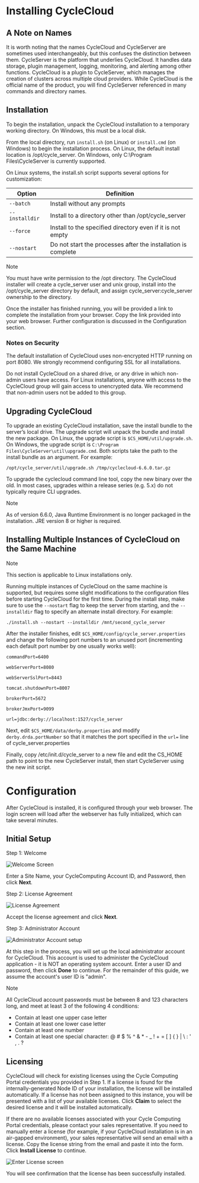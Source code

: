 # Installing CycleCloud

## A Note on Names

It is worth noting that the names CycleCloud and CycleServer are sometimes used interchangeably, but this
confuses the distinction between them. CycleServer is the platform that underlies CycleCloud.
It handles data storage, plugin management, logging, monitoring, and alerting among other functions. CycleCloud is a plugin to CycleServer, which manages the creation of clusters across multiple cloud providers. While CycleCloud is the official name of the product,
you will find CycleServer referenced in many commands and directory names.

## Installation

To begin the installation, unpack the CycleCloud installation to a temporary working directory.
On Windows, this must be a local disk.

From the local directory, run `install.sh` (on Linux) or `install.cmd` (on Windows)
to begin the installation process. On Linux, the default install location is /opt/cycle_server.
On Windows, only C:\Program Files\CycleServer is currently supported.

On Linux systems, the install.sh script supports several options for customization:

Option | Definition
------ | ----------
``--batch``| Install without any prompts
``--installdir`` | Install to a directory other than /opt/cycle_server
``--force``      | Install to the specified directory even if it is not empty
``--nostart``    | Do not start the processes after the installation is complete

> [!NOTE]
>You must have write permission to the /opt directory. The CycleCloud installer will create a cycle_server user and unix group, install into the /opt/cycle_server directory by default, and assign cycle_server:cycle_server ownership to the directory.

Once the installer has finished running, you will be provided a link to complete the installation
from your browser. Copy the link provided into your web browser. Further configuration is discussed in the Configuration section.

### Notes on Security

The default installation of CycleCloud uses non-encrypted HTTP running on port 8080. We strongly recommend configuring SSL for all installations.

Do not install CycleCloud on a shared drive, or any drive in which non-admin users have access. For Linux installations, anyone with access to the CycleCloud group will gain access to unencrypted data. We recommend that non-admin users not be added to this group.

## Upgrading CycleCloud

To upgrade an existing CycleCloud installation, save the install bundle to the server’s local drive. The upgrade script will unpack the bundle and install the new package. On Linux, the upgrade script is ``$CS_HOME/util/upgrade.sh``. On Windows, the upgrade script is ``C:\Program Files\CycleServer\util\upgrade.cmd``. Both scripts take the path to the install bundle as an argument. For example:

  ``/opt/cycle_server/util/upgrade.sh /tmp/cyclecloud-6.6.0.tar.gz``

To upgrade the cyclecloud command line tool, copy the new binary over the old. In most cases, upgrades within a release series (e.g. 5.x) do not typically require CLI upgrades.

> [!NOTE]
>As of version 6.6.0, Java Runtime Environment is no longer packaged in the installation. JRE version 8 or higher is required.


## Installing Multiple Instances of CycleCloud on the Same Machine

> [!NOTE]
> This section is applicable to Linux installations only.

Running multiple instances of CycleCloud on the same machine is supported, but requires some slight
modifications to the configuration files before starting CycleCloud for the first time.
During the install step, make sure to use the ``--nostart`` flag to keep the server from starting,
and the ``--installdir`` flag to specify an alternate install directory. For example:

  ``./install.sh --nostart --installdir /mnt/second_cycle_server``

After the installer finishes, edit ``$CS_HOME/config/cycle_server.properties`` and change the
following port numbers to an unused port (incrementing each default port number by one usually works well):

```cyclecloud_installation-interactive
commandPort=6400

webServerPort=8080

webServerSslPort=8443

tomcat.shutdownPort=8007

brokerPort=5672

brokerJmxPort=9099

url=jdbc:derby://localhost:1527/cycle_server
```

Next, edit ``$CS_HOME/data/derby.properties`` and modify ``derby.drda.portNumber``
so that it matches the port specified in the ``url=`` line of cycle_server.properties

Finally, copy /etc/init.d/cycle_server to a new file and edit the CS_HOME path
to point to the new CycleServer install, then start CycleServer using the new init script.

# Configuration

After CycleCloud is installed, it is configured through your web browser. The login screen will load after the webserver has fully initialized, which can take several minutes.

## Initial Setup

Step 1: Welcome

![Welcome Screen](~/images/setup-step1.png)

Enter a Site Name, your CycleComputing Account ID, and Password, then click **Next**.

Step 2: License Agreement

![License Agreement](~/images/setup-step2.png)

Accept the license agreement and click **Next**.

Step 3: Administrator Account

![Administrator Account setup](~/images/setup-step3.png)

At this step in the process, you will set up the local administrator account for CycleCloud. This
account is used to administer the CycleCloud application - it is NOT an operating system account.
Enter a user ID and password, then click **Done** to continue. For the remainder of this guide, we assume
the account's user ID is "admin".

> [!NOTE]
> All CycleCloud account passwords must be between 8 and 123 characters long, and meet at least 3 of the following 4 conditions:

* Contain at least one upper case letter
* Contain at least one lower case letter
* Contain at least one number
* Contain at least one special character: @ # $ % ^ & * - _ ! + = [ ] { } | \ : ' , . ?

## Licensing

CycleCloud will check for existing licenses using the Cycle Computing Portal credentials you
provided in Step 1. If a license is found for the internally-generated Node ID of your
installation, the license will be installed automatically. If a license has not been assigned
to this instance, you will be presented with a list of your available licenses. Click **Claim**
to select the desired license and it will be installed automatically.

If there are no available licenses associated with your Cycle Computing Portal credentials, please
contact your sales representative. If you need to manually enter a license (for example, if your
CycleCloud installation is in an air-gapped environment), your sales representative will send an
email with a license. Copy the license string from the email and paste
it into the form. Click **Install License** to continue.

![Enter License screen](~/images/setup-license.png)

You will see confirmation that the license has been successfully installed.
